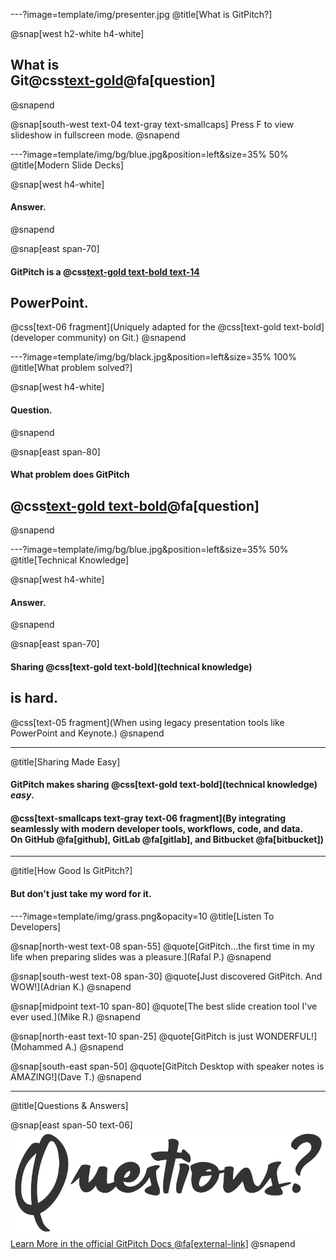 ---?image=template/img/presenter.jpg
@title[What is GitPitch?]

@snap[west h2-white h4-white]
## What is<br>**Git@css[text-gold](Pitch)@fa[question]**
@snapend

@snap[south-west text-04 text-gray text-smallcaps]
Press F to view slideshow in fullscreen mode.
@snapend

---?image=template/img/bg/blue.jpg&position=left&size=35% 50%
@title[Modern Slide Decks]

@snap[west h4-white]
#### Answer.
@snapend

@snap[east span-70]
#### GitPitch is a @css[text-gold text-bold text-14](modern)
## **PowerPoint**.
@css[text-06 fragment](Uniquely adapted for the @css[text-gold text-bold](developer community) on Git.)
@snapend

---?image=template/img/bg/black.jpg&position=left&size=35% 100%
@title[What problem solved?]

@snap[west h4-white]
#### Question.
@snapend

@snap[east span-80]
#### What problem does GitPitch
## @css[text-gold text-bold](solve)@fa[question]
@snapend

---?image=template/img/bg/blue.jpg&position=left&size=35% 50%
@title[Technical Knowledge]

@snap[west h4-white]
#### Answer.
@snapend

@snap[east span-70]
#### Sharing @css[text-gold text-bold](technical knowledge)
## **is hard**.
@css[text-05 fragment](When using legacy presentation tools like PowerPoint and Keynote.)
@snapend

---
@title[Sharing Made Easy]

#### GitPitch makes sharing @css[text-gold text-bold](technical knowledge) *easy*.

#### @css[text-smallcaps text-gray text-06 fragment](By integrating seamlessly with modern developer tools, workflows, code, and data.<br>On GitHub @fa[github], GitLab @fa[gitlab], and Bitbucket @fa[bitbucket])

---
@title[How Good Is GitPitch?]

#### But don't just take my word for it.

---?image=template/img/grass.png&opacity=10
@title[Listen To Developers]


@snap[north-west text-08 span-55]
@quote[GitPitch...the first time in my life when preparing slides was a pleasure.](Rafal P.)
@snapend

@snap[south-west text-08 span-30]
@quote[Just discovered GitPitch. And WOW!](Adrian K.)
@snapend

@snap[midpoint text-10 span-80]
@quote[The best slide creation tool I've ever used.](Mike R.)
@snapend

@snap[north-east text-10 span-25]
@quote[GitPitch is just WONDERFUL!](Mohammed A.)
@snapend

@snap[south-east span-50]
@quote[GitPitch Desktop with speaker notes is AMAZING!](Dave T.)
@snapend

---
@title[Questions & Answers]

@snap[east span-50 text-06]
![](template/img/questions-4.png)
[Learn More in the official GitPitch Docs @fa[external-link]](https://gitpitch.com/docs)
@snapend
